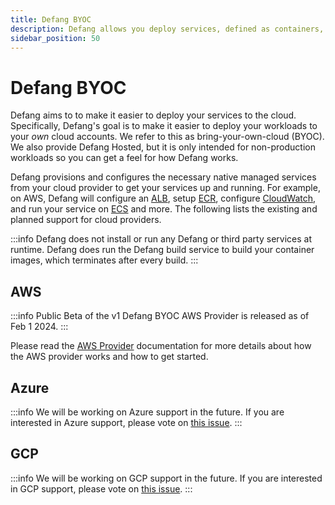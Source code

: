 ```yaml
---
title: Defang BYOC
description: Defang allows you deploy services, defined as containers, to your own cloud accounts.
sidebar_position: 50
---
```


# Defang BYOC

Defang aims to to make it easier to deploy your services to the cloud. Specifically, Defang's goal is to make it easier to deploy your workloads to your *own* cloud accounts. We refer to this as bring-your-own-cloud (BYOC). We also provide Defang Hosted, but it is only intended for non-production workloads so you can get a feel for how Defang works.

Defang provisions and configures the necessary native managed services from your cloud provider to get your services up and running. For example, on AWS, Defang will configure an [ALB](https://aws.amazon.com/elasticloadbalancing/application-load-balancer/), setup [ECR](https://aws.amazon.com/ecr/), configure [CloudWatch](https://aws.amazon.com/cloudwatch/?nc2=type_a), and run your service on [ECS](https://aws.amazon.com/ecs/?nc2=type_a) and more. The following lists the existing and planned support for cloud providers.

:::info
Defang does not install or run any Defang or third party services at runtime.
Defang does run the Defang build service to build your container images, which terminates after every build.
:::

## AWS

:::info
Public Beta of the v1 Defang BYOC AWS Provider is released as of Feb 1 2024.
:::

Please read the [AWS Provider](../providers/aws.md) documentation for more details about how the AWS provider works and how to get started.

## Azure

:::info
We will be working on Azure support in the future. If you are interested in Azure support, please vote on [this issue](https://github.com/defang-io/defang/issues/57).
:::

## GCP

:::info
We will be working on GCP support in the future. If you are interested in GCP support, please vote on [this issue](https://github.com/defang-io/defang/issues/58).
:::
